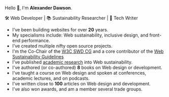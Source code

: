Hello 👋, I'm **Alexander Dawson**.

🛠 Web Developer | 📚 Sustainability Researcher | 📖 Tech Writer

- I've been building websites for over **20** years.
- My specialisms include: Web sustainability, inclusive design, and front-end performance.
- I've created multiple nifty open source projects.
- I'm the Co-Chair of the [W3C SWD CG](https://www.w3.org/community/sustyweb/) and a core contributor of the [Web Sustainability Guidelines](https://w3c.github.io/sustyweb/)
- I've published [academic research](https://websitesustainability.com/#content) into Web sustainability.
- I've authored (or co-authored) **8** books on Web design or development.
- I've taught a course on Web design and spoken at conferences, academic lectures, and on podcasts.
- I've written close to **100** articles on Web design and development.
- I've also won awards, and am a member several trade groups.
